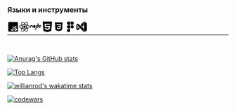### Языки и инструменты

<img align="left" alt="javascript" width="26px" src="./img/icons8-javascript-b.svg">
<img align="left" alt="react" width="26px" src="./img/icons8-react-native-b.svg">
<img align="left" alt="nodejs" width="26px" src="./img/icons8-nodejs-b.svg">
<img align="left" alt="-html" width="26px" src="./img/icons8-html-b.svg">
<img align="left" alt="css" width="26px" src="./img/icons8-css3-b.svg">
<img align="left" alt="figma" width="26px" src="./img/icons8-figma-b.svg">
<img align="left" alt="visualstudio" width="26px" src="./img/icons8-visual-studio-b.svg">

<br>

---

<br>

[![Anurag's GitHub stats](https://github-readme-stats.vercel.app/api?username=AnastasiaSh29&show_icons=true&theme=apprentice)](https://github.com/anuraghazra/github-readme-stats)

[![Top Langs](https://github-readme-stats.vercel.app/api/top-langs/?username=AnastasiaSh29&layout=compact&theme=apprentice)](https://github.com/anuraghazra/github-readme-stats)

[![willianrod's wakatime stats](https://github-readme-stats.vercel.app/api/wakatime?username=AnastasiaSh29&theme=apprentice)](https://github.com/anuraghazra/github-readme-stats)

[![codewars](https://www.codewars.com/users/ChallengerIT/badges/large)](https://www.codewars.com/users/ChallengerIT/badges/large)
